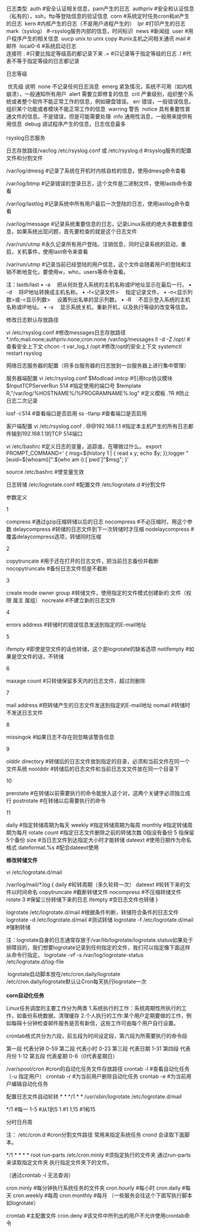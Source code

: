 ​         
日志类型
​	auth			#安全认证相关信息，pam产生的日志
​	authpriv		#安全和认证信息（私有的），ssh，ftp等登陆信息的验证信息
​	corn			#系统定时任务cron和at产生的日志
​	kern			#内核产生的日志（不是用户进程产生的）
​	lpr				#打印产生的日志
​	mark（syslog）	#-rsyslog服务内部的信息，时间标识
​	news			#新闻组
​	user			#用户程序产生的相关信息
​	uucp unix to unix copy	#unix主机之间相关通讯
​	mail			#邮件
​	local0-6		#系统启动日志
​	
连接符
.		#只要比指定等级高的都记录下来
.=		#只记录等于指定等级的日志
.!		#代表不等于指定等级的日志都记录



日志等级

​	优先级					说明
​	none			不记录任何日志消息
​	emerg			紧急情况，系统不可用（如内核崩溃），一般通知所有用户
​	alert			需要立即修复的信息
​	crit			严重级别，组织整个系统或者整个软件不能正常工作的信息，例如硬盘错误。
​	err				错误，一般错误信息。组织某个功能或者模块不能正常工作的信息
​	warring			警告
​	notice			具有重要性普通文件的信息。不是错误，但是可能需要处理
​	info			通用性消息，一般用来提供有用信息
​	debug			调试程序产生的信息，日志信息最多
​	
​	
rsyslog日志服务	

日志存放路径/var/log
/etc/rsyslog.conf 或 /etc/rsyslog.d		#rsyslog服务的配置文件和分割文件

/var/log/dmesg							#记录了系统在开机时内核自检的信息，使用dmesg命令查看

/var/log/btmp							#记录错误的登录日志，这个文件是二进制文件，使用lastb命令查看

/var/log/lastlog						#记录系统中所有用户最后一次登陆的日志，使用lastlog命令查看

/var/log/message						#记录系统重要信息的日志，记录Linux系统的绝大多数重要信息，如果系统出现问题，首先要检查的就是这个日志文件

/var/run/utmp							#永久记录所有用户登陆，注销信息，同时记录系统的启动，重启，关机事件，使用last命令来查看

/var/run/utmp							#记录当前已经登陆的用户信息，这个文件会随着用户的登陆和注销不断地变化，要使用w，who，users等命令查看。


注：lastb/last
• -a 　把从何处登入系统的主机名称或IP地址显示在最后一行。
• -d 　将IP地址转换成主机名称。
• -f<记录文件> 　指定记录文件。
• -n<显示列数>或-<显示列数> 　设置列出名单的显示列数。
• -R 　不显示登入系统的主机名称或IP地址。
• -x 　显示系统关机，重新开机，以及执行等级的改变等信息。
	

修改日志默认存放路径

vi /etc/rsyslog.conf		#修改messages日志存放路径
*.info;mail.none;authpriv.none;cron.none                /var/log/messages
ll -d -Z /opt/				#查看安全上下文
chcon -t var_log_t /opt		#修改/opt的安全上下文
systemctl restart rsyslog


网络日志服务器的配置（将多台服务器的日志放到一台服务器上进行集中管理）

服务器端配置
vi /etc/rsyslog.conf
$Modload imtcp			#引用tcp协议模块
$InputTCPServerRun 514	#指定使用的端口号
$template R,"/var/log/%HOSTNAME%/%PROGRAMNAME%.log"	#定义模板
*.*?R					#防止日志二次记录

losf -i:514				#查看端口是否启用
ss -tlanp				#查看端口是否启用

客户端配置
vi /etc/rsyslog.conf
*.* @@192.168.1.1		#指定本主机产生的所有日志都传输到192.168.1.1的TCP 514端口

vi /etc/bashrc			#定义日志的变量，追踪谁，在哪做过什么。
export PROMPT_COMMAND=' { msg=$(history 1 | { read x y; echo $y; });logger "[euid=$(whoami)]":$(who am i):[`pwd`]"$msg"; }'

source /etc/bashrc		#使变量生效


日志转储
/etc/logrotate.conf		#配置文件
/etc/logrotate.d		#分割文件

参数定义

1

compress				#通过gzip压缩转储以后的日志
nocompress				#不必压缩时，用这个参数
delaycompress			#转储的日志文件到下一次转储时才压缩
nodelaycompress			#覆盖delaycompress选项，转储同时压缩

2

copytruncate			#用于还在打开的日志文件，把当前日志备份并截断
nocopytruncate			#备份日志文件但是不截断

3

create mode owner group	#转储文件，使用指定的文件模式创建新的
文件（权限 属主 属组）
nocreate				#不建立新的日志文件

4

errors address			#转储时的错误信息发送到指定的E-mail地址

5

ifempty					#即使是空文件的话也转储，这个是logrotate的缺省选项
notifempty				#如果是空文件的话，不转储

6

maxage count			#只转储保留多天内的日志文件，超过则删除

7

mail address			#把转储产生的日志文件发送到指定的E-mail地址
nomail					#转储时不发送日志文件

8

missingok				#如果日志不存在则忽略该警告信息

9

olddir directory		#转储后的日志文件放到指定的目录，必须和当前文件在同一个文件系统
noolddir				#转储后的日志文件和当前日志文文件放在同一个目录下

10

prerotate				#在转储以前需要执行的命令能放入这个对，这两个关键字必须独立成行
postrotate				#在转储以后需要执行的命令

11

daily					#指定转储周期为每天
weekly					#指定转储周期为每周
monthly					#指定转储周期为每月
rotate count			#指定日志文件删除之前的转储次数 0指没有备份 5 指保留5个备份
size					#当日志文件到达指定大小时才能转储
dateext					#使用日期作为命名格式
dateformat.%s			#配合dateext使用

**修改转储文件**
				
vi /etc/logrotate.d/mail

/var/log/mail/*.log
{
daily			#轮转周期（多久轮转一次）
dateext			#轮转下来的文件以时间命名
copytruncate	#截断转储文件
nocompress		#不压缩转储文件
rotate 3		#保留三份转储下来的日志
ifempty			#空日志文件也转储
}

logrotate /etc/logrotate.d/mail		#根据条件判断，转储符合条件的日志文件
logrotate -d /etc/logrotate.d/mail	#测试转储
logrotate -f /etc/logrotate.d/mail  #强制转储

注：logrotate自身的日志通常存放于/var/lib/logrotate/logrotate.status如果处于排障目的，我们想要logrotate记录到任何指定的文件，我们可以指定像下面这样从命令行指定。
	logrotate -vf -s /var/log/logrotate-status /etc/logrotate.d/log-file

​	logrotate启动脚本放在/etc/cron.daily/logrotate
​	
​	/etc/cron.daily/logrotate默认让Cron每天执行logrotate一次
​	
​	
**corn自动化任务**

Linux任务调度的主要工作分为两类
1.系统执行的工作：系统周期性所执行的工作，如备份系统数据，清理缓存
2.个人执行的工作:某个用户定期要做的工作，例如每隔十分钟检查邮件服务是否有新信，这些工作可由每个用户自行设置。

crontab格式共分为六段，前五段为时间设定段，第六段为所需要执行的命令段

第一段	代表分钟 0-59
第二段	代表小时 0-23
第三段	代表日期 1-31
第四段	代表月份 1-12
第五段	代表星期 0-6（0代表星期日）

/var/spool/cron		#cron的自动化任务文件存放路径
crontab -l			#查看自动化任务（-u 指定用户）
crontab -r			#为当前用户删除自动化任务
crontab -e			#为当前用户编辑自动化任务

配置日志文件自动轮转
 \* * */1 * *	/usr/sbin/logrotate /etc/logrotate.d/mail

 */1	#每一
 1-5	#从1到5
 1		#1
 1,15	#1和15

 分时日月周


注：
/etc/cron.d			#cron分割文件路径 常用来指定系统任务 crond 会读取下面脚本。

*/1 * * * * root run-parts /etc/cron.minly  #须指定执行的文件夹 通过run-parts 来读取指定文件夹 执行指定文件夹下的文件。

（通过crontab -l 无法查询）



cron.minly			#每分钟执行系统任务的文件夹
cron.hourly			#每小时
cron.daily			#每天
cron.weekly			#每周
cron.monthly		#每月
（一些服务会往这个下面写执行脚本 如logrotate）

crontab				#主配置文件
cron.deny			#该文件中所列出的用户不允许使用crontab命令